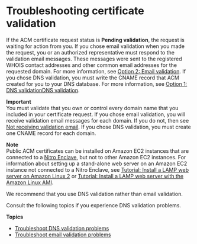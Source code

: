 # Troubleshooting certificate validation<a name="certificate-validation"></a>

If the ACM certificate request status is **Pending validation**, the request is waiting for action from you\. If you chose email validation when you made the request, you or an authorized representative must respond to the validation email messages\. These messages were sent to the registered WHOIS contact addresses and other common email addresses for the requested domain\. For more information, see [Option 2: Email validation](email-validation.md)\. If you chose DNS validation, you must write the CNAME record that ACM created for you to your DNS database\. For more information, see [Option 1: DNS validationDNS validation](dns-validation.md)\. 

**Important**  
You must validate that you own or control every domain name that you included in your certificate request\. If you chose email validation, you will receive validation email messages for each domain\. If you do not, then see [Not receiving validation email](troubleshooting-email-validation.md#troubleshooting-no-mail)\. If you chose DNS validation, you must create one CNAME record for each domain\. 

**Note**  
Public ACM certificates can be installed on Amazon EC2 instances that are connected to a [Nitro Enclave](acm-services.md#acm-nitro-enclave), but not to other Amazon EC2 instances\. For information about setting up a stand\-alone web server on an Amazon EC2 instance not connected to a Nitro Enclave, see [Tutorial: Install a LAMP web server on Amazon Linux 2](https://docs.aws.amazon.com/AWSEC2/latest/UserGuide/ec2-lamp-amazon-linux-2.html) or [Tutorial: Install a LAMP web server with the Amazon Linux AMI](https://docs.aws.amazon.com/AWSEC2/latest/UserGuide/install-LAMP.html)\.

We recommend that you use DNS validation rather than email validation\.

Consult the following topics if you experience DNS validation problems\.

**Topics**
+ [Troubleshoot DNS validation problems](troubleshooting-DNS-validation.md)
+ [Troubleshoot email validation problems](troubleshooting-email-validation.md)